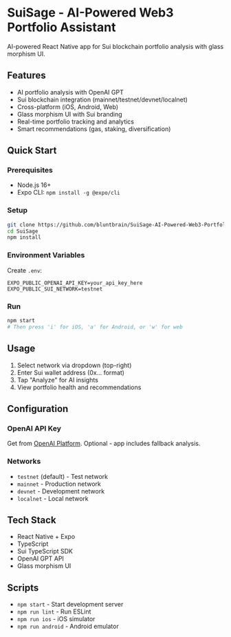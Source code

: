 # SuiSage - AI-Powered Web3 Portfolio Assistant

AI-powered React Native app for Sui blockchain portfolio analysis with glass morphism UI.

## Features

- AI portfolio analysis with OpenAI GPT
- Sui blockchain integration (mainnet/testnet/devnet/localnet)
- Cross-platform (iOS, Android, Web)
- Glass morphism UI with Sui branding
- Real-time portfolio tracking and analytics
- Smart recommendations (gas, staking, diversification)

## Quick Start

### Prerequisites
- Node.js 16+
- Expo CLI: `npm install -g @expo/cli`

### Setup
```bash
git clone https://github.com/bluntbrain/SuiSage-AI-Powered-Web3-Portfolio-Assistant.git
cd SuiSage
npm install
```

### Environment Variables
Create `.env`:
```env
EXPO_PUBLIC_OPENAI_API_KEY=your_api_key_here
EXPO_PUBLIC_SUI_NETWORK=testnet
```

### Run
```bash
npm start
# Then press 'i' for iOS, 'a' for Android, or 'w' for web
```

## Usage

1. Select network via dropdown (top-right)
2. Enter Sui wallet address (0x... format)
3. Tap "Analyze" for AI insights
4. View portfolio health and recommendations

## Configuration

### OpenAI API Key
Get from [OpenAI Platform](https://platform.openai.com/api-keys). Optional - app includes fallback analysis.

### Networks
- `testnet` (default) - Test network
- `mainnet` - Production network  
- `devnet` - Development network
- `localnet` - Local network

## Tech Stack

- React Native + Expo
- TypeScript
- Sui TypeScript SDK
- OpenAI GPT API
- Glass morphism UI

## Scripts

- `npm start` - Start development server
- `npm run lint` - Run ESLint
- `npm run ios` - iOS simulator
- `npm run android` - Android emulator

